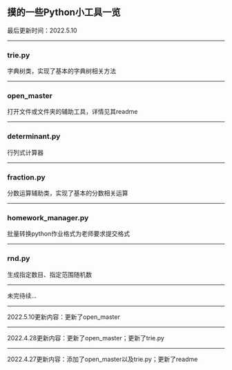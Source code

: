 ## 摸的一些Python小工具一览

最后更新时间：2022.5.10

----

### trie.py

字典树类，实现了基本的字典树相关方法

----

### open_master

打开文件或文件夹的辅助工具，详情见其readme

----

### determinant.py

行列式计算器

----

### fraction.py

分数运算辅助类，实现了基本的分数相关运算

----

### homework_manager.py

批量转换python作业格式为老师要求提交格式

----

### rnd.py

生成指定数目、指定范围随机数

----

未完待续...

----

2022.5.10更新内容：更新了open_master

---

2022.4.28更新内容：更新了open_master；更新了trie.py

----

2022.4.27更新内容：添加了open_master以及trie.py；更新了readme


